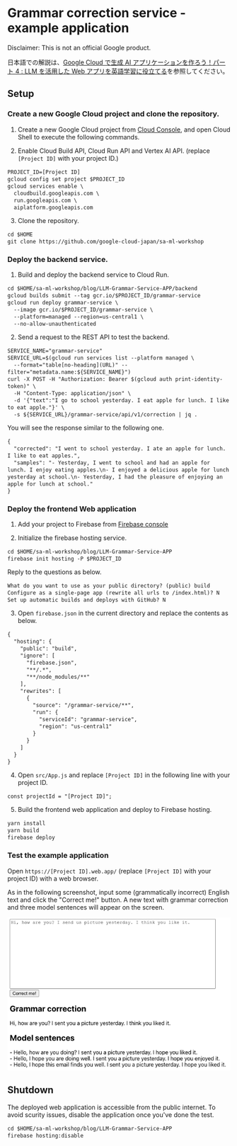 # Grammar correction service - example application

Disclaimer: This is not an official Google product.

日本語での解説は、[Google Cloud で生成 AI アプリケーションを作ろう！パート 4 : LLM を活用した Web アプリを英語学習に役立てる](https://zenn.dev/google_cloud_jp/articles/generative-ai-grammar-correction)を参照してください。

## Setup

### Create a new Google Cloud project and clone the repository.

1. Create a new Google Cloud project from [Cloud Console](https://console.cloud.google.com), and open Cloud Shell to execute the following commands.

2. Enable Cloud Build API, Cloud Run API and Vertex AI API. (replace `[Project ID]` with your project ID.)

```
PROJECT_ID=[Project ID]
gcloud config set project $PROJECT_ID
gcloud services enable \
  cloudbuild.googleapis.com \
  run.googleapis.com \
  aiplatform.googleapis.com
```

3. Clone the repository.
   
```
cd $HOME
git clone https://github.com/google-cloud-japan/sa-ml-workshop
```
### Deploy the backend service.

1. Build and deploy the backend service to Cloud Run.

```
cd $HOME/sa-ml-workshop/blog/LLM-Grammar-Service-APP/backend
gcloud builds submit --tag gcr.io/$PROJECT_ID/grammar-service
gcloud run deploy grammar-service \
  --image gcr.io/$PROJECT_ID/grammar-service \
  --platform=managed --region=us-central1 \
  --no-allow-unauthenticated
```

2. Send a request to the REST API to test the backend.

```
SERVICE_NAME="grammar-service"
SERVICE_URL=$(gcloud run services list --platform managed \
  --format="table[no-heading](URL)" --filter="metadata.name:${SERVICE_NAME}")
curl -X POST -H "Authorization: Bearer $(gcloud auth print-identity-token)" \
  -H "Content-Type: application/json" \
  -d '{"text":"I go to school yesterday. I eat apple for lunch. I like to eat apple."}' \
  -s ${SERVICE_URL}/grammar-service/api/v1/correction | jq .
```

You will see the response similar to the following one.

```
{
  "corrected": "I went to school yesterday. I ate an apple for lunch. I like to eat apples.",
  "samples": "- Yesterday, I went to school and had an apple for lunch. I enjoy eating apples.\n- I enjoyed a delicious apple for lunch yesterday at school.\n- Yesterday, I had the pleasure of enjoying an apple for lunch at school."
}
```

### Deploy the frontend Web application

1. Add your project to Firebase from [Firebase console](https://console.firebase.google.com/)

2. Initialize the firebase hosting service.

```
cd $HOME/sa-ml-workshop/blog/LLM-Grammar-Service-APP
firebase init hosting -P $PROJECT_ID
```

  Reply to the questions as below.

```
What do you want to use as your public directory? (public) build
Configure as a single-page app (rewrite all urls to /index.html)? N
Set up automatic builds and deploys with GitHub? N
```

3. Open `firebase.json` in the current directory and replace the contents as below.

```
{
  "hosting": {
    "public": "build",
    "ignore": [
      "firebase.json",
      "**/.*",
      "**/node_modules/**"
    ],
    "rewrites": [
      {
        "source": "/grammar-service/**",
        "run": {
          "serviceId": "grammar-service",
          "region": "us-central1"
        }
      }
    ]
  }
}
```

4. Open `src/App.js` and replace `[Project ID]` in the following line with your project ID.

```
const projectId = "[Project ID]";
```

5. Build the frontend web application and deploy to Firebase hosting.

```
yarn install
yarn build
firebase deploy
```

### Test the example application

Open `https://[Project ID].web.app/` (replace `[Project ID]` with your project ID) with a web browser.

As in the following screenshot, input some (grammatically incorrect) English text and click the "Correct me!" button.
A new text with grammar correction and three model sentences will appear on the screen.

![screenshot](/blog/LLM-Grammar-Service-APP/screenshot.png)

## Shutdown

The deployed web application is accessible from the public internet. To avoid scurity issues, disable the application once you've done the test.

```
cd $HOME/sa-ml-workshop/blog/LLM-Grammar-Service-APP
firebase hosting:disable
```
